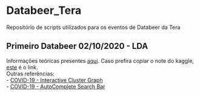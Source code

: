 # Databeer_Tera
Repositório de scripts utilizados para os eventos de Databeer da Tera

<h2>Primeiro Databeer 02/10/2020 - <b>LDA</b></h2>
Informações teóricas presentes <a href=https://medium.com/somos-tera/como-modelar-t%C3%B3picos-atrav%C3%A9s-de-latent-dirichlet-allocation-lda-atrav%C3%A9s-da-biblioteca-gensim-1fa17357ad4b>aqui</a>. Caso prefira copiar o note do kaggle, <a href="https://www.kaggle.com/beatrizyumi/lda-databeer">este</a> é o link.
<br>
Outras referências:<br>
- <a href="https://www.kaggle.com/beatrizyumi/covid-19-interactive-cluster-graph">COVID-19 - Interactive Cluster Graph</a><br>
- <a href="https://www.kaggle.com/beatrizyumi/covid-19-autocomplete-search-bar">COVID-19 - AutoComplete Search Bar</a>
